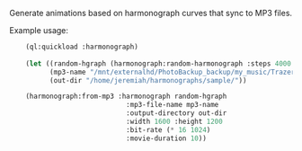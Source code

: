 Generate animations based on harmonograph curves that sync to MP3 files.

Example usage:

```commonlisp
    (ql:quickload :harmonograph)
    
    (let ((random-hgraph (harmonograph:random-harmonograph :steps 4000 :dt (/ pi 12000)))
          (mp3-name "/mnt/externalhd/PhotoBackup_backup/my_music/Trazer/Burning/01-10- Floating in Time.mp3")
          (out-dir "/home/jeremiah/harmonographs/sample/"))

    (harmonograph:from-mp3 :harmonograph random-hgraph
                             :mp3-file-name mp3-name
                             :output-directory out-dir
                             :width 1600 :height 1200
                             :bit-rate (* 16 1024)
                             :movie-duration 10))
```

